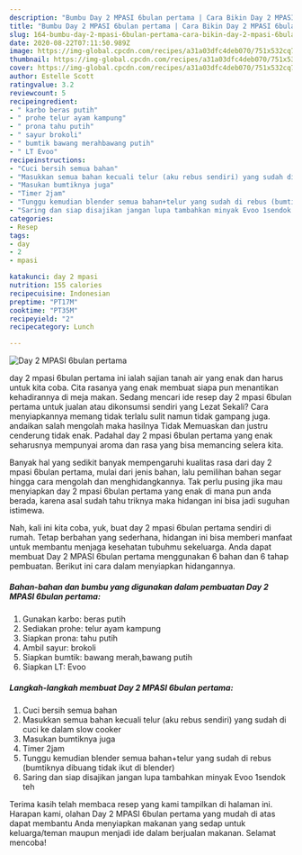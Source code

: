 ```yaml
---
description: "Bumbu Day 2 MPASI 6bulan pertama | Cara Bikin Day 2 MPASI 6bulan pertama Yang Lezat Sekali"
title: "Bumbu Day 2 MPASI 6bulan pertama | Cara Bikin Day 2 MPASI 6bulan pertama Yang Lezat Sekali"
slug: 164-bumbu-day-2-mpasi-6bulan-pertama-cara-bikin-day-2-mpasi-6bulan-pertama-yang-lezat-sekali
date: 2020-08-22T07:11:50.989Z
image: https://img-global.cpcdn.com/recipes/a31a03dfc4deb070/751x532cq70/day-2-mpasi-6bulan-pertama-foto-resep-utama.jpg
thumbnail: https://img-global.cpcdn.com/recipes/a31a03dfc4deb070/751x532cq70/day-2-mpasi-6bulan-pertama-foto-resep-utama.jpg
cover: https://img-global.cpcdn.com/recipes/a31a03dfc4deb070/751x532cq70/day-2-mpasi-6bulan-pertama-foto-resep-utama.jpg
author: Estelle Scott
ratingvalue: 3.2
reviewcount: 5
recipeingredient:
- " karbo beras putih"
- " prohe telur ayam kampung"
- " prona tahu putih"
- " sayur brokoli"
- " bumtik bawang merahbawang putih"
- " LT Evoo"
recipeinstructions:
- "Cuci bersih semua bahan"
- "Masukkan semua bahan kecuali telur (aku rebus sendiri) yang sudah di cuci ke dalam slow cooker"
- "Masukan bumtiknya juga"
- "Timer 2jam"
- "Tunggu kemudian blender semua bahan+telur yang sudah di rebus (bumtiknya dibuang tidak ikut di blender)"
- "Saring dan siap disajikan jangan lupa tambahkan minyak Evoo 1sendok teh"
categories:
- Resep
tags:
- day
- 2
- mpasi

katakunci: day 2 mpasi 
nutrition: 155 calories
recipecuisine: Indonesian
preptime: "PT17M"
cooktime: "PT35M"
recipeyield: "2"
recipecategory: Lunch

---
```



![Day 2 MPASI 6bulan pertama](https://img-global.cpcdn.com/recipes/a31a03dfc4deb070/751x532cq70/day-2-mpasi-6bulan-pertama-foto-resep-utama.jpg)


day 2 mpasi 6bulan pertama ini ialah sajian tanah air yang enak dan harus untuk kita coba. Cita rasanya yang enak membuat siapa pun menantikan kehadirannya di meja makan.
Sedang mencari ide resep day 2 mpasi 6bulan pertama untuk jualan atau dikonsumsi sendiri yang Lezat Sekali? Cara menyiapkannya memang tidak terlalu sulit namun tidak gampang juga. andaikan salah mengolah maka hasilnya Tidak Memuaskan dan justru cenderung tidak enak. Padahal day 2 mpasi 6bulan pertama yang enak seharusnya mempunyai aroma dan rasa yang bisa memancing selera kita.



Banyak hal yang sedikit banyak mempengaruhi kualitas rasa dari day 2 mpasi 6bulan pertama, mulai dari jenis bahan, lalu pemilihan bahan segar hingga cara mengolah dan menghidangkannya. Tak perlu pusing jika mau menyiapkan day 2 mpasi 6bulan pertama yang enak di mana pun anda berada, karena asal sudah tahu triknya maka hidangan ini bisa jadi suguhan istimewa.


Nah, kali ini kita coba, yuk, buat day 2 mpasi 6bulan pertama sendiri di rumah. Tetap berbahan yang sederhana, hidangan ini bisa memberi manfaat untuk membantu menjaga kesehatan tubuhmu sekeluarga. Anda dapat membuat Day 2 MPASI 6bulan pertama menggunakan 6 bahan dan 6 tahap pembuatan. Berikut ini cara dalam menyiapkan hidangannya.

<!--inarticleads1-->

##### Bahan-bahan dan bumbu yang digunakan dalam pembuatan Day 2 MPASI 6bulan pertama:

1. Gunakan  karbo: beras putih
1. Sediakan  prohe: telur ayam kampung
1. Siapkan  prona: tahu putih
1. Ambil  sayur: brokoli
1. Siapkan  bumtik: bawang merah,bawang putih
1. Siapkan  LT: Evoo




<!--inarticleads2-->

##### Langkah-langkah membuat Day 2 MPASI 6bulan pertama:

1. Cuci bersih semua bahan
1. Masukkan semua bahan kecuali telur (aku rebus sendiri) yang sudah di cuci ke dalam slow cooker
1. Masukan bumtiknya juga
1. Timer 2jam
1. Tunggu kemudian blender semua bahan+telur yang sudah di rebus (bumtiknya dibuang tidak ikut di blender)
1. Saring dan siap disajikan jangan lupa tambahkan minyak Evoo 1sendok teh




Terima kasih telah membaca resep yang kami tampilkan di halaman ini. Harapan kami, olahan Day 2 MPASI 6bulan pertama yang mudah di atas dapat membantu Anda menyiapkan makanan yang sedap untuk keluarga/teman maupun menjadi ide dalam berjualan makanan. Selamat mencoba!
